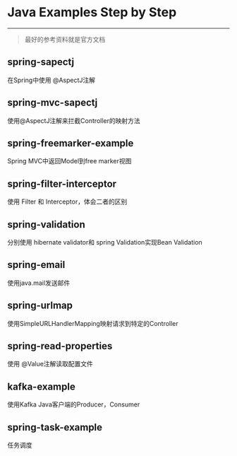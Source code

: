 # Java Examples Step by Step
---

> 最好的参考资料就是官方文档


## spring-sapectj

在Spring中使用 @AspectJ注解

## spring-mvc-sapectj

使用@AspectJ注解来拦截Controller的映射方法

## spring-freemarker-example

Spring MVC中返回Model到free marker视图

## spring-filter-interceptor

使用 Filter 和 Interceptor，体会二者的区别

## spring-validation

分别使用 hibernate validator和 spring Validation实现Bean Validation

## spring-email

使用java.mail发送邮件

## spring-urlmap

使用SimpleURLHandlerMapping映射请求到特定的Controller

## spring-read-properties

使用 @Value注解读取配置文件

## kafka-example

使用Kafka Java客户端的Producer，Consumer

## spring-task-example

任务调度 
















